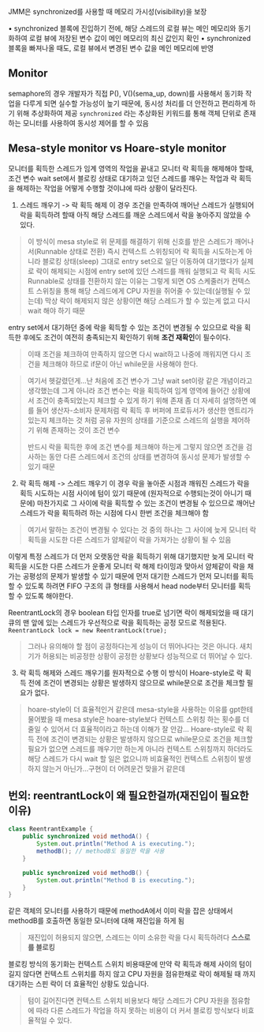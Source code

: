 JMM은 synchronized를 사용할 때 메모리 가시성(visibility)을 보장

• synchronized 블록에 진입하기 전에, 해당 스레드의 로컬 뷰는 메인 메모리와 동기화하여 로컬 뷰에 저장된 변수 값이 메인 메모리의 최신 값인지 확인
• synchronized 블록을 빠져나올 때도, 로컬 뷰에서 변경된 변수 값을 메인 메모리에 반영


## Monitor

semaphore의 경우 개발자가 직접 P(), V()(sema_up, down)를 사용해서 동기화 작업을 다루게 되면 실수할 가능성이 높기 때문에, 동시성 처리를 더 안전하고 편리하게 하기 위해 추상화하여 제공
`synchronized` 라는 추상화된 키워드를 통해 객체 단위로 존재하는 모니터를 사용하여 동시성 제어를 할 수 있음

## Mesa-style monitor vs Hoare-style monitor

모니터를 획득한 스레드가 임계 영역의 작업을 끝내고 모니터 락 획득을 해제해야 할때, 
조건 변수 wait set에서 블로킹 상태로 대기하고 있던 스레드를 깨우는 작업과 락 획득을 해제하는 작업을 어떻게 수행할 것이냐에 따라 상황이 달라진다.

1. 스레드 깨우기 -> 락 획득 해제
이 경우 조건을 만족하여 깨어난 스레드가 실행되어 락을 획득하려 할때 아직 해당 스레드를 깨운 스레드에서 락을 놓아주지 않았을 수 있다.
> 이 방식이 mesa style로 위 문제를 해결하기 위해 신호를 받은 스레드가 깨어나서(Runnable 상태로 전환) 즉시 컨텍스트 스위칭되어 락 획득을 시도하는게 아니라 블로킹 상태(sleep) 그대로 entry set으로 일단 이동하여 대기했다가 실제로 락이 해제되는 시점에 entry set에 있던 스레드를 깨워 실행되고 락 획득 시도
> Runnable로 상태를 전환하지 않는 이유는 그렇게 되면 OS 스케줄러가 컨텍스트 스위칭을 통해 해당 스레드에게 CPU 자원을 쥐어줄 수 있는데(실행될 수 있는데) 막상 락이 해제되지 않은 상황이면 해당 스레드가 할 수 있는게 없고 다시 wait 해야 하기 때문

entry set에서 대기하던 중에 락을 획득할 수 있는 조건이 변경될 수 있으므로 락을 획득한 후에도 조건이 여전히 충족되는지 확인하기 위해 **조건 재확인**이 필수이다.
>이때 조건을 체크하여 만족하지 않으면 다시 wait하고 나중에 깨워지면 다시 조건을 체크해야 하므로 if문이 아닌 while문을 사용해야 한다.

>여기서 헷갈렸던게...난 처음에 조건 변수가 그냥 wait set이랑 같은 개념이라고 생각했는데 그게 아니라 조건 변수는 락을 획득하여 임계 영역에 들어간 상황에서 조건이 충족되었는지 체크할 수 있게 하기 위해 존재
>좀 더 자세히 설명하면 예를 들어 생산자-소비자 문제처럼 락 획득 후 버퍼에 프로듀서가 생산한 엔트리가 있는지 체크하는 것 처럼 공유 자원의 상태를 기준으로 스레드의 실행을 제어하기 위해 존재하는 것이 조건 변수
>
>반드시 락을 획득한 후에 조건 변수를 체크해야 하는게 그렇지 않으면 조건을 검사하는 동안 다른 스레드에서 조건의 상태를 변경하여 동시성 문제가 발생할 수 있기 때문

2. 락 획득 해제 -> 스레드 깨우기
이 경우 락을 놓아준 시점과 깨워진 스레드가 락을 획득 시도하는 시점 사이에 텀이 있기 때문에 
(원자적으로 수행되는것이 아니기 때문에) 마찬가지로 그 사이에 락을 획득할 수 있는 조건이 변경될 수 있으므로 깨어난 스레드가 락을 획득하려 하는 시점에 다시 한번 조건을 체크해야 함
>여기서 말하는 조건이 변경될 수 있다는 것 중의 하나는 그 사이에 늦게 모니터 락 획득을 시도한 다른 스레드가 얌체같이 락을 가져가는 상황이 될 수 있음

이렇게 특정 스레드가 더 먼저 오랫동안 락을 획득하기 위해 대기했지만 늦게 모니터 락 획득을 시도한 다른 스레드가 운좋게 모니터 락 해제 타이밍과 맞아서 얌체같이 락을 채가는 공평성의 문제가 발생할 수 있기 때문에 먼저 대기한 스레드가 먼저 모니터를 획득할 수 있도록 하려면 FIFO 구조의 큐 형태를 사용해서 head node부터 모니터를 획득할 수 있도록 해야한다.

ReentrantLock의 경우 boolean 타입 인자를 true로 넘기면 락이 해제되었을 때 대기 큐의 맨 앞에 있는 스레드가 우선적으로 락을 획득하는 공정 모드로 적용된다.
`ReentrantLock lock = new ReentrantLock(true);`
> 그러나 유의해야 할 점이 공정하다는게 성능이 더 뛰어나다는 것은 아니다. 새치기가 허용되는 비공정한 상황이 공정한 상황보다 성능적으로 더 뛰어날 수 있다.

3. 락 획득 해제와 스레드 깨우기를 원자적으로 수행
이 방식이 Hoare-style로 락 획득 전에 조건이 변경되는 상황은 발생하지 않으므로 while문으로 조건을 체크할 필요가 없다.

>hoare-style이 더 효율적인거 같은데 mesa-style을 사용하는 이유를 gpt한테 물어봤을 때 mesa style은 hoare-style보다 컨텍스트 스위칭 하는 횟수를 더 줄일 수 있어서 더 효율적이라고 하는데 이해가 잘 안감...
>Hoare-style로 락 획득 전에 조건이 변경되는 상황은 발생하지 않으므로 while문으로 조건을 체크할 필요가 없으면 스레드를 깨우기만 하는게 아니라 컨텍스트 스위칭까지 하더라도 해당 스레드가 다시 wait 할 일은 없으니까 비효율적인 컨텍스트 스위칭이 발생하지 않는거 아닌가...구현이 더 어려운건 맞을거 같은데


## 번외: reentrantLock이 왜 필요한걸까(재진입이 필요한 이유)

```java
class ReentrantExample {
    public synchronized void methodA() {
        System.out.println("Method A is executing.");
        methodB(); // methodB도 동일한 락을 사용
    }

    public synchronized void methodB() {
        System.out.println("Method B is executing.");
    }
}
```
같은 객체의 모니터를 사용하기 때문에 methodA에서 이미 락을 잡은 상태에서 methodB를 호출하면 동일한 모니터에 대해 재진입을 하게 됨

>재진입이 허용되지 않으면, 스레드는 이미 소유한 락을 다시 획득하려다 **스스로를 블로킹**

블로킹 방식의 동기화는 컨텍스트 스위치 비용때문에 만약 락 획득과 해제 사이의 텀이 길지 않다면 컨텍스트 스위치를 하지 않고 CPU 자원을 점유한채로 락이 해제될 때 까지 대기하는 스핀 락이 더 효율적인 상황도 있습니다.
>텀이 길어진다면 컨텍스트 스위치 비용보다 해당 스레드가 CPU 자원을 점유함에 따라 다른 스레드가 작업을 하지 못하는 비용이 더 커서 블로킹 방식보다 비효율적일 수 있다.
